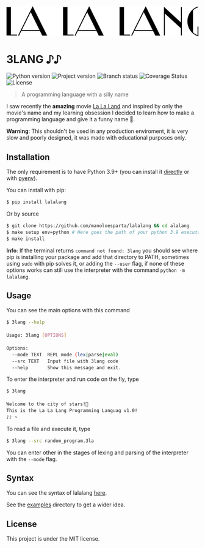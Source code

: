 ![La La Lang Logo](./docs/logo.png)

# 3LANG ♪♪

![Python version](https://img.shields.io/badge/Python-3.9%2B-blue)
![Project version](https://img.shields.io/badge/Version-1.1.0-blueviolet)
![Branch status](https://github.com/manoloesparta/lalalang/actions/workflows/main.yml/badge.svg)
![Coverage Status](https://coveralls.io/repos/github/manoloesparta/lalalang/badge.svg?t=xGQ81l)
![License](https://img.shields.io/badge/License-MIT-red)

> A programming language with a silly name 

I saw recently the **amazing** movie [La La Land](https://www.youtube.com/watch?v=xVVqlm8Fq3Y) and inspired by only the movie's name and my learning obsession I decided to learn how to make a programming language and give it a funny name 🙂. 

**Warning**: This shouldn't be used in any production enviroment, it is very slow and poorly designed, it was made with educational purposes only.

## Installation

The only requirement is to have Python 3.9+ (you can install it [directly](https://www.python.org/downloads/release/python-396/) or with [pyenv](https://github.com/pyenv/pyenv)).

You can install with pip:

```bash
$ pip install lalalang
```

Or by source

```bash
$ git clone https://github.com/manoloesparta/lalalang && cd alalang
$ make setup env=python # Here goes the path of your python 3.9 executable
$ make install
```

**Info**: If the terminal returns `command not found: 3lang` you should see where pip is installing your package and add that directory to PATH, sometimes using `sudo` with pip solves it, or adding the `--user` flag, if none of these options works can still use the interpreter with the command `python -m lalalang`.

## Usage

You can see the main options with this command

```bash
$ 3lang --help

Usage: 3lang [OPTIONS]

Options:
  --mode TEXT  REPL mode (lex|parse|eval)
  --src TEXT   Input file with 3lang code
  --help       Show this message and exit.
```

To enter the interpreter and run code on the fly, type

```bash
$ 3lang

Welcome to the city of stars!🌟
This is the La La Lang Programming Languag v1.0!
♪♪ > 
```

To read a file and execute it, type

```bash
$ 3lang --src random_program.3la
```

You can enter other in the stages of lexing and parsing of the interpreter with the ```--mode``` flag.

## Syntax

You can see the syntax of lalalang [here](./docs).

See the [examples](./examples) directory to get a wider idea.

## License

This project is under the MIT license.
